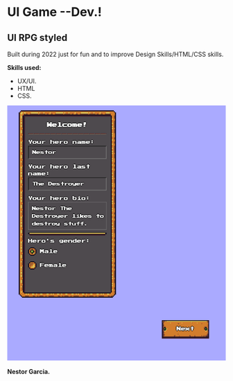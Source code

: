 # UI Game --Dev.!

<h2>UI RPG styled </h2>

<p>Built during 2022 just for fun and to improve Design Skills/HTML/CSS skills.</p>

<b>Skills used:</b>
  <p></p>
  <ul>
  <li>UX/UI.</li>
  <li>HTML</li>
  <li>CSS.</li>
</ul>

![](assets/foto.PNG)


<p> <b>Nestor Garcia.</b></p>
